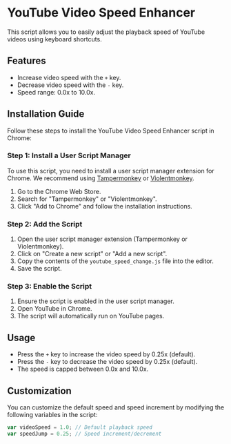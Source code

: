 # YouTube Video Speed Enhancer

This script allows you to easily adjust the playback speed of YouTube videos using keyboard shortcuts.

## Features

- Increase video speed with the `+` key.
- Decrease video speed with the `-` key.
- Speed range: 0.0x to 10.0x.

## Installation Guide

Follow these steps to install the YouTube Video Speed Enhancer script in Chrome:

### Step 1: Install a User Script Manager
To use this script, you need to install a user script manager extension for Chrome. We recommend using [Tampermonkey](https://www.tampermonkey.net/) or [Violentmonkey](https://violentmonkey.github.io/).

1. Go to the Chrome Web Store.
2. Search for "Tampermonkey" or "Violentmonkey".
3. Click "Add to Chrome" and follow the installation instructions.

### Step 2: Add the Script
1. Open the user script manager extension (Tampermonkey or Violentmonkey).
2. Click on "Create a new script" or "Add a new script".
3. Copy the contents of the `youtube_speed_change.js` file into the editor.
4. Save the script.

### Step 3: Enable the Script
1. Ensure the script is enabled in the user script manager.
2. Open YouTube in Chrome.
3. The script will automatically run on YouTube pages.

## Usage

- Press the `+` key to increase the video speed by 0.25x (default).
- Press the `-` key to decrease the video speed by 0.25x (default).
- The speed is capped between 0.0x and 10.0x.

## Customization

You can customize the default speed and speed increment by modifying the following variables in the script:

```javascript
var videoSpeed = 1.0; // Default playback speed
var speedJump = 0.25; // Speed increment/decrement